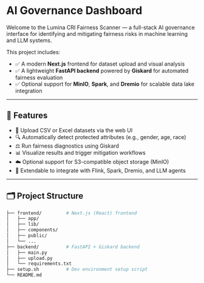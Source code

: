 # AI Governance Dashboard

Welcome to the Lumina CRI Fairness Scanner — a full-stack AI governance interface for identifying and mitigating fairness risks in machine learning and LLM systems.

This project includes:

- ✅ A modern **Next.js** frontend for dataset upload and visual analysis
- ✅ A lightweight **FastAPI backend** powered by **Giskard** for automated fairness evaluation
- ✅ Optional support for **MinIO**, **Spark**, and **Dremio** for scalable data lake integration

---

## 🚀 Features

- 📂 Upload CSV or Excel datasets via the web UI
- 🔍 Automatically detect protected attributes (e.g., gender, age, race)
- ⚖️ Run fairness diagnostics using Giskard
- 📊 Visualize results and trigger mitigation workflows
- ☁️ Optional support for S3-compatible object storage (MinIO)
- 🔌 Extendable to integrate with Flink, Spark, Dremio, and LLM agents

---

## 🗂️ Project Structure

```bash
├── frontend/         # Next.js (React) frontend
│   ├── app/
│   ├── lib/
│   ├── components/
│   ├── public/
│   └── ...
├── backend/          # FastAPI + Giskard backend
│   ├── main.py
│   ├── upload.py
│   └── requirements.txt
├── setup.sh          # Dev environment setup script
└── README.md
